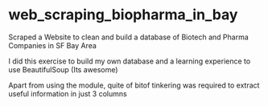 # web_scraping_biopharma_in_bay
Scraped a Website to clean and build a database of Biotech and Pharma Companies in SF Bay Area

I did this exercise to build my own database and a learning experience to use BeautifulSoup (Its awesome)

Apart from using the module, quite of bitof tinkering was required to extract useful information in just 3 columns

